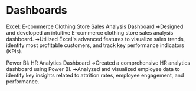 # Dashboards
Excel: E-commerce Clothing Store Sales Analysis Dashboard
      ➜Designed and developed an intuitive E-commerce clothing store sales analysis dashboard.
      ➜Utilized Excel's advanced features to visualize sales trends, identify most profitable customers, and track key performance indicators (KPIs).

Power BI: HR Analytics Dashboard
       ➜Created a comprehensive HR analytics dashboard using Power BI.
       ➜Analyzed and visualized employee data to identify key insights related to attrition rates, employee engagement, and performance.
